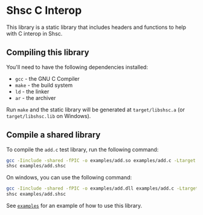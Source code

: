 # Shsc C Interop
This library is a static library that includes headers and functions to help with C interop in Shsc.

## Compiling this library

You'll need to have the following dependencies installed:
- `gcc` - the GNU C Compiler
- `make` - the build system
- `ld` - the linker
- `ar` - the archiver

Run `make` and the static library will be generated at `target/libshsc.a` (or `target/libshsc.lib` on Windows).

## Compile a shared library

To compile the `add.c` test library, run the following command:
```sh
gcc -Iinclude -shared -fPIC -o examples/add.so examples/add.c -Ltarget -lshsc
shsc examples/add.shsc
```

On windows, you can use the following command:
```sh
gcc -Iinclude -shared -fPIC -o examples/add.dll examples/add.c -Ltarget -lshsc
shsc examples/add.shsc
```

See [`examples`](examples/) for an example of how to use this library.

